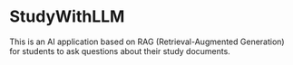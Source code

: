 # StudyWithLLM
This is an AI application based on RAG (Retrieval-Augmented Generation) for students to ask questions about their study documents.
